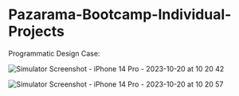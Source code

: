 # Pazarama-Bootcamp-Individual-Projects

Programmatic Design Case:

![Simulator Screenshot - iPhone 14 Pro - 2023-10-20 at 10 20 42](https://github.com/kaannyil/Pazarama-Bootcamp-Individual-Projects/assets/93593046/a9e4fbcd-1156-4abd-a1c1-2a44cd85111a)

![Simulator Screenshot - iPhone 14 Pro - 2023-10-20 at 10 20 57](https://github.com/kaannyil/Pazarama-Bootcamp-Individual-Projects/assets/93593046/a144dfda-4a67-461d-ad7c-b10195ee9c75)



